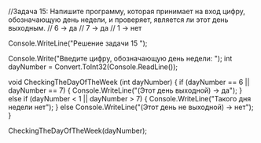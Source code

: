 //Задача 15: Напишите программу, которая принимает на вход цифру, обозначающую день недели, и проверяет, является ли этот день выходным.
// 6 -> да
// 7 -> да
// 1 -> нет

Console.WriteLine("Решение задачи 15 ");

Console.Write("Введите цифру, обозначающую день недели: ");
int dayNumber = Convert.ToInt32(Console.ReadLine());

void CheckingTheDayOfTheWeek (int dayNumber) {
  if (dayNumber == 6 || dayNumber == 7) {
  Console.WriteLine("(Этот день выходной) -> да");
  }
  else if (dayNumber < 1 || dayNumber > 7) {
    Console.WriteLine("Такого дня недели нет");
  }
  else Console.WriteLine("(Этот день не выходной) -> нет");
}

CheckingTheDayOfTheWeek(dayNumber);